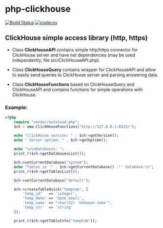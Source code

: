 # php-clickhouse
[![Build Status](https://api.travis-ci.org/ierusalim/php-clickhouse.svg?branch=master)](https://www.travis-ci.org/ierusalim/php-clickhouse)
[![codecov](https://codecov.io/gh/ierusalim/php-clickhouse/branch/master/graph/badge.svg)](https://codecov.io/gh/ierusalim/php-clickhouse)
## ClickHouse simple access library (http, https)

* Class **ClickHouseAPI** contains simple http/https connector for ClickHouse server
and have not dependencies (may be used independently, file src/ClichHouseAPI.php).

* Class **ClickHouseQuery**  contains wrapper for ClickHouseAPI and allow to easily
send queries to ClickHouse server and parsing answering data.

* Class **ClickHouseFunctions** based on ClickHouseQuery and ClickHouseAPI and
contains functions for simple operations with ClickHouse.

### Example:
```php
<?php
    require "vendor/autoload.php";
    $ch = new ClickHouseFunctions("http://127.0.0.1:8123/");

    echo "ClickHouse version: " . $ch->getVersion();
    echo " Server uptime: " . $ch->getUptime();
    
    echo "\n\nDatabases: ";
    print_r($ch->getDatabasesList());

    $ch->setCurrentDatabase("system");
    echo "Tables in '" . $ch->getCurrentDatabase() ."' database:\n";
    print_r($ch->getTablesList());

    $ch->setCurrentDatabase("default");

    $ch->createTableQuick("temptab", [
        'temp_id'   => 'integer',
        'temp_date' => 'date now()',
        'temp_name' => "char(32) 'Unknown name'",
        'temp_str'  => 'string'
    ]);

    print_r($ch->getTableInfo("temptab"));
 ```
